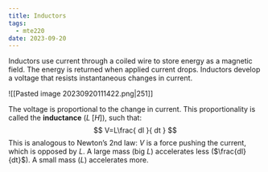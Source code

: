 ```yaml
---
title: Inductors
tags:
  - mte220
date: 2023-09-20
---
```

Inductors use current through a coiled wire to store energy as a magnetic field. The energy is returned when applied current drops. Inductors develop a voltage that resists instantaneous changes in current.

![[Pasted image 20230920111422.png|251]]

The voltage is proportional to the change in current. This proportionality is called the **inductance** ($L \; [H]$), such that:
$$
V=L\frac{ dI }{ dt } 
$$
This is analogous to Newton’s 2nd law: $V$ is a force pushing the current, which is opposed by $L$. A large mass (big $L$) accelerates less ($\frac{dI}{dt}$). A small mass ($L$) accelerates more.